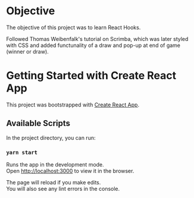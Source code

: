 # Objective
The objective of this project was to learn React Hooks. 

Followed Thomas Weibenfalk's tutorial on Scrimba, which was later styled with CSS and added functunality of a draw and pop-up at end of game (winner or draw). 

# Getting Started with Create React App

This project was bootstrapped with [Create React App](https://github.com/facebook/create-react-app).

## Available Scripts

In the project directory, you can run:

### `yarn start`

Runs the app in the development mode.\
Open [http://localhost:3000](http://localhost:3000) to view it in the browser.

The page will reload if you make edits.\
You will also see any lint errors in the console.
